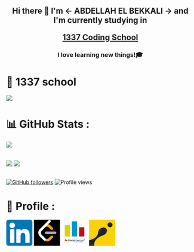 <h2 align="center"> Hi there 👋 I'm <- ABDELLAH EL BEKKALI -> and I'm currently studying in 
 
 <a href="https://1337.ma/" target="_blank" rel="noopener noreferrer">1337 Coding School</a></h2>
<h3 align="center">I love learning new things!🎓</h3>

# 🏫 1337 school
![](https://badge.mediaplus.ma/darkgray/ael-bekk)

 # 📊 GitHub Stats :
  ![](https://github-readme-streak-stats.herokuapp.com/?user=ael-bekk&langs_count=3&layout=compact&show_icons=true&theme=dark)<br/>

 <br>
 <div align="left">
   <img height="160" src="https://github-readme-stats.vercel.app/api?username=ael-bekk&langs_count=3&layout=compact&show_icons=true&theme=monokai&count_private=true&include_all_commits=true&bg_color=,303030,080808" > 
   <img height="160" src="https://github-readme-stats.vercel.app/api/top-langs/?username=ael-bekk&theme=monokai&bg_color=,080808,303030&langs_count=3" >
 </div>
 <br>

[![GitHub followers](https://img.shields.io/github/followers/ael-bekk.svg?style=social&label=Follow&maxAge=2592000)](https://github.com/ael-bekk?tab=followers)
![Profile views](https://komarev.com/ghpvc/?username=ael-bekk&label=Visitors+Count&color=brightgreen) 

 # 👤 Profile :
 
[<img src='https://github.com/ael-bekk/ael-bekk/blob/main/img/download.png' alt='linkedin' height='70'>](https://www.linkedin.com/in/el-bekkali-abdellah-a812aa241/)   [<img src='https://github.com/ael-bekk/ael-bekk/blob/main/img/download2.png' height='70'>](https://leetcode.com/ael-bekk/)   [<img src='https://github.com/ael-bekk/ael-bekk/blob/main/img/download3.png' alt='codeforces' height='70'>](https://codeforces.com/profile/ael-bekk00)   [<img src='https://github.com/ael-bekk/ael-bekk/blob/main/img/download4.png' alt='codingame' height='70'>](https://www.codingame.com/profile/eb5df72bb9beb07d17dd195d9c121c207572164)

